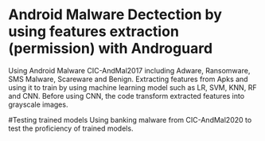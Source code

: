 # Android Malware Dectection by using features extraction (permission) with Androguard
Using Android Malware CIC-AndMal2017 including Adware, Ransomware, SMS Malware, Scareware and Benign.
Extracting features from Apks and using it to train by using machine learning model such as LR, SVM, KNN, RF and CNN.
Before using CNN, the code transform extracted features into grayscale images.

#Testing trained models
Using banking malware from CIC-AndMal2020 to test the proficiency of trained models.
